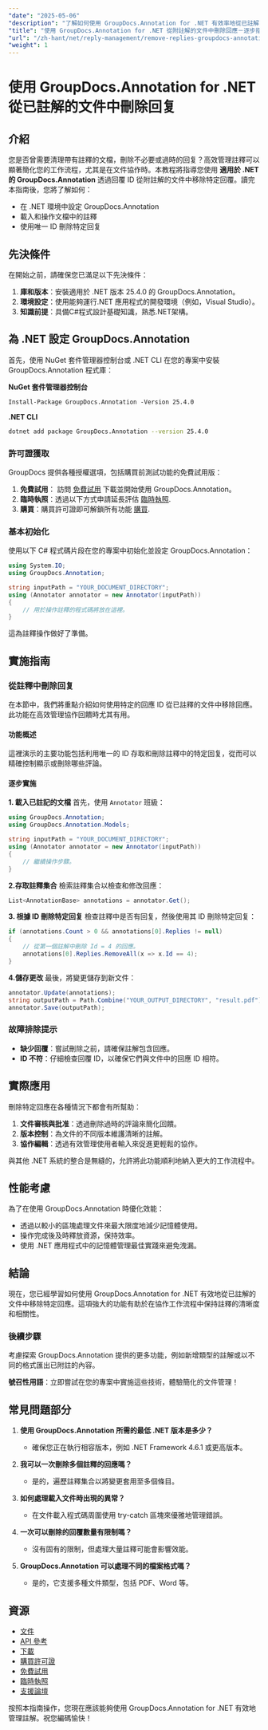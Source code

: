 ```yaml
---
"date": "2025-05-06"
"description": "了解如何使用 GroupDocs.Annotation for .NET 有效率地從已註解的文件中移除回應。本指南涵蓋設定、操作和實際應用。"
"title": "使用 GroupDocs.Annotation for .NET 從附註解的文件中刪除回應－逐步指南"
"url": "/zh-hant/net/reply-management/remove-replies-groupdocs-annotation-net/"
"weight": 1
---
```


# 使用 GroupDocs.Annotation for .NET 從已註解的文件中刪除回复
## 介紹
您是否曾需要清理帶有註釋的文檔，刪除不必要或過時的回复？高效管理註釋可以顯著簡化您的工作流程，尤其是在文件協作時。本教程將指導您使用 **適用於 .NET 的 GroupDocs.Annotation** 透過回覆 ID 從附註解的文件中移除特定回覆。讀完本指南後，您將了解如何：
- 在 .NET 環境中設定 GroupDocs.Annotation
- 載入和操作文檔中的註釋
- 使用唯一 ID 刪除特定回复

## 先決條件
在開始之前，請確保您已滿足以下先決條件：
1. **庫和版本**：安裝適用於 .NET 版本 25.4.0 的 GroupDocs.Annotation。
2. **環境設定**：使用能夠運行.NET 應用程式的開發環境（例如，Visual Studio）。
3. **知識前提**：具備C#程式設計基礎知識，熟悉.NET架構。

## 為 .NET 設定 GroupDocs.Annotation
首先，使用 NuGet 套件管理器控制台或 .NET CLI 在您的專案中安裝 GroupDocs.Annotation 程式庫：

**NuGet 套件管理器控制台**
```shell
Install-Package GroupDocs.Annotation -Version 25.4.0
```

**.NET CLI**
```bash
dotnet add package GroupDocs.Annotation --version 25.4.0
```

### 許可證獲取
GroupDocs 提供各種授權選項，包括購買前測試功能的免費試用版：
1. **免費試用**： 訪問 [免費試用](https://releases.groupdocs.com/annotation/net/) 下載並開始使用 GroupDocs.Annotation。
2. **臨時執照**：透過以下方式申請延長評估 [臨時執照](https://purchase。groupdocs.com/temporary-license/).
3. **購買**：購買許可證即可解鎖所有功能 [購買](https://purchase。groupdocs.com/buy).

### 基本初始化
使用以下 C# 程式碼片段在您的專案中初始化並設定 GroupDocs.Annotation：

```csharp
using System.IO;
using GroupDocs.Annotation;

string inputPath = "YOUR_DOCUMENT_DIRECTORY";
using (Annotator annotator = new Annotator(inputPath))
{
    // 用於操作註釋的程式碼將放在這裡。
}
```
這為註釋操作做好了準備。

## 實施指南
### 從註釋中刪除回复
在本節中，我們將重點介紹如何使用特定的回應 ID 從已註釋的文件中移除回應。此功能在高效管理協作回饋時尤其有用。

#### 功能概述
這裡演示的主要功能包括利用唯一的 ID 存取和刪除註釋中的特定回复，從而可以精確控制顯示或刪除哪些評論。

#### 逐步實施
**1. 載入已註記的文檔**
首先，使用 `Annotator` 班級：

```csharp
using GroupDocs.Annotation;
using GroupDocs.Annotation.Models;

string inputPath = "YOUR_DOCUMENT_DIRECTORY";
using (Annotator annotator = new Annotator(inputPath))
{
    // 繼續操作步驟。
}
```

**2.存取註釋集合**
檢索註釋集合以檢查和修改回應：

```csharp
List<AnnotationBase> annotations = annotator.Get();
```

**3. 根據 ID 刪除特定回复**
檢查註釋中是否有回复，然後使用其 ID 刪除特定回复：

```csharp
if (annotations.Count > 0 && annotations[0].Replies != null)
{
    // 從第一個註解中刪除 Id = 4 的回應。
    annotations[0].Replies.RemoveAll(x => x.Id == 4);
}
```

**4.儲存更改**
最後，將變更儲存到新文件：

```csharp
annotator.Update(annotations);
string outputPath = Path.Combine("YOUR_OUTPUT_DIRECTORY", "result.pdf");
annotator.Save(outputPath);
```

### 故障排除提示
- **缺少回覆**：嘗試刪除之前，請確保註解包含回應。
- **ID 不符**：仔細檢查回覆 ID，以確保它們與文件中的回應 ID 相符。

## 實際應用
刪除特定回應在各種情況下都會有所幫助：
1. **文件審核與批准**：透過刪除過時的評論來簡化回饋。
2. **版本控制**：為文件的不同版本維護清晰的註解。
3. **協作編輯**：透過有效管理使用者輸入來促進更輕鬆的協作。

與其他 .NET 系統的整合是無縫的，允許將此功能順利地納入更大的工作流程中。

## 性能考慮
為了在使用 GroupDocs.Annotation 時優化效能：
- 透過以較小的區塊處理文件來最大限度地減少記憶體使用。
- 操作完成後及時釋放資源，保持效率。
- 使用 .NET 應用程式中的記憶體管理最佳實踐來避免洩漏。

## 結論
現在，您已經學習如何使用 GroupDocs.Annotation for .NET 有效地從已註解的文件中移除特定回應。這項強大的功能有助於在協作工作流程中保持註釋的清晰度和相關性。

### 後續步驟
考慮探索 GroupDocs.Annotation 提供的更多功能，例如新增類型的註解或以不同的格式匯出已附註的內容。

**號召性用語**：立即嘗試在您的專案中實施這些技術，體驗簡化的文件管理！

## 常見問題部分
1. **使用 GroupDocs.Annotation 所需的最低 .NET 版本是多少？**
   - 確保您正在執行相容版本，例如 .NET Framework 4.6.1 或更高版本。

2. **我可以一次刪除多個註釋的回應嗎？**
   - 是的，遍歷註釋集合以將變更套用至多個條目。

3. **如何處理載入文件時出現的異常？**
   - 在文件載入程式碼周圍使用 try-catch 區塊來優雅地管理錯誤。

4. **一次可以刪除的回覆數量有限制嗎？**
   - 沒有固有的限制，但處理大量註釋可能會影響效能。

5. **GroupDocs.Annotation 可以處理不同的檔案格式嗎？**
   - 是的，它支援多種文件類型，包括 PDF、Word 等。

## 資源
- [文件](https://docs.groupdocs.com/annotation/net/)
- [API 參考](https://reference.groupdocs.com/annotation/net/)
- [下載](https://releases.groupdocs.com/annotation/net/)
- [購買許可證](https://purchase.groupdocs.com/buy)
- [免費試用](https://releases.groupdocs.com/annotation/net/)
- [臨時執照](https://purchase.groupdocs.com/temporary-license/)
- [支援論壇](https://forum.groupdocs.com/c/annotation/) 

按照本指南操作，您現在應該能夠使用 GroupDocs.Annotation for .NET 有效地管理註解。祝您編碼愉快！